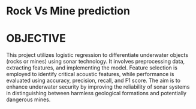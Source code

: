 # Rock Vs Mine prediction

# OBJECTIVE

This project utilizes logistic regression to differentiate underwater objects (rocks or mines) using sonar technology. It involves preprocessing
data, extracting features, and implementing the model. Feature selection is employed to identify critical acoustic features, while performance
is evaluated using accuracy, precision, recall, and F1 score. The aim is to enhance underwater security by improving the reliability of sonar
systems in distinguishing between harmless geological formations and potentially dangerous mines.
